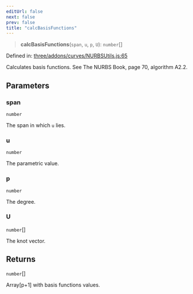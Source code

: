 ```yaml
---
editUrl: false
next: false
prev: false
title: "calcBasisFunctions"
---
```


> **calcBasisFunctions**(`span`, `u`, `p`, `U`): `number`[]

Defined in: [three/addons/curves/NURBSUtils.js:65](https://github.com/DefinitelyMaybe/three-i18n/blob/fa57b79433d1c349ffb23a78727299c8d4190136/three/addons/curves/NURBSUtils.js#L65)

Calculates basis functions. See The NURBS Book, page 70, algorithm A2.2.

## Parameters

### span

`number`

The span in which `u` lies.

### u

`number`

The parametric value.

### p

`number`

The degree.

### U

`number`[]

The knot vector.

## Returns

`number`[]

Array[p+1] with basis functions values.
